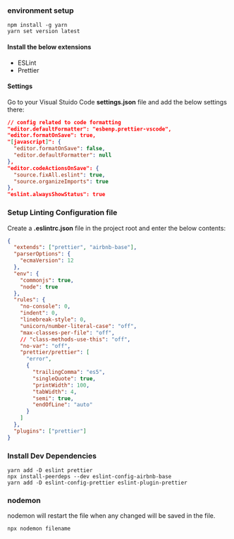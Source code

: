 ### environment setup

```node
npm install -g yarn
yarn set version latest
```

#### Install the below extensions

- ESLint
- Prettier

#### Settings

Go to your Visual Stuido Code **settings.json** file and add the below settings there:

```json
// config related to code formatting
"editor.defaultFormatter": "esbenp.prettier-vscode",
"editor.formatOnSave": true,
"[javascript]": {
  "editor.formatOnSave": false,
  "editor.defaultFormatter": null
},
"editor.codeActionsOnSave": {
  "source.fixAll.eslint": true,
  "source.organizeImports": true
},
"eslint.alwaysShowStatus": true
```

### Setup Linting Configuration file

Create a **.eslintrc.json** file in the project root and enter the below contents:

```json
{
  "extends": ["prettier", "airbnb-base"],
  "parserOptions": {
    "ecmaVersion": 12
  },
  "env": {
    "commonjs": true,
    "node": true
  },
  "rules": {
    "no-console": 0,
    "indent": 0,
    "linebreak-style": 0,
    "unicorn/number-literal-case": "off",
    "max-classes-per-file": "off",
    // "class-methods-use-this": "off",
    "no-var": "off",
    "prettier/prettier": [
      "error",
      {
        "trailingComma": "es5",
        "singleQuote": true,
        "printWidth": 100,
        "tabWidth": 4,
        "semi": true,
        "endOfLine": "auto"
      }
    ]
  },
  "plugins": ["prettier"]
}
```

### Install Dev Dependencies

```yarn
yarn add -D eslint prettier
npx install-peerdeps --dev eslint-config-airbnb-base
yarn add -D eslint-config-prettier eslint-plugin-prettier
```

### nodemon

nodemon will restart the file when any changed will be saved in the file.

```js
npx nodemon filename
```
